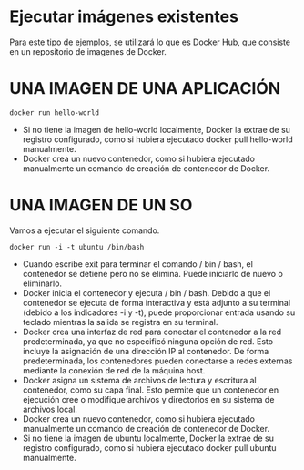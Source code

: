# Ejecutar imágenes existentes

Para este tipo de ejemplos, se utilizará lo que es Docker Hub, que consiste en un repositorio de imagenes de Docker. 

# UNA IMAGEN DE UNA APLICACIÓN

```docker
docker run hello-world
```

- Si no tiene la imagen de hello-world localmente, Docker la extrae de su registro configurado, como si hubiera ejecutado docker pull hello-world manualmente.
- Docker crea un nuevo contenedor, como si hubiera ejecutado manualmente un comando de creación de contenedor de Docker.

# UNA IMAGEN DE UN SO

Vamos a ejecutar el siguiente comando. 

```docker
docker run -i -t ubuntu /bin/bash
```

- Cuando escribe exit para terminar el comando / bin / bash, el contenedor se detiene pero no se elimina. Puede iniciarlo de nuevo o eliminarlo.
- Docker inicia el contenedor y ejecuta / bin / bash. Debido a que el contenedor se ejecuta de forma interactiva y está adjunto a su terminal (debido a los indicadores -i y -t), puede proporcionar entrada usando su teclado mientras la salida se registra en su terminal.
- Docker crea una interfaz de red para conectar el contenedor a la red predeterminada, ya que no especificó ninguna opción de red. Esto incluye la asignación de una dirección IP al contenedor. De forma predeterminada, los contenedores pueden conectarse a redes externas mediante la conexión de red de la máquina host.
- Docker asigna un sistema de archivos de lectura y escritura al contenedor, como su capa final. Esto permite que un contenedor en ejecución cree o modifique archivos y directorios en su sistema de archivos local.
- Docker crea un nuevo contenedor, como si hubiera ejecutado manualmente un comando de creación de contenedor de Docker.
- Si no tiene la imagen de ubuntu localmente, Docker la extrae de su registro configurado, como si hubiera ejecutado docker pull ubuntu manualmente.